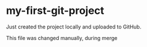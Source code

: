 # my-first-git-project
Just created the project locally and uploaded to GitHub.

This file was changed manually, during merge